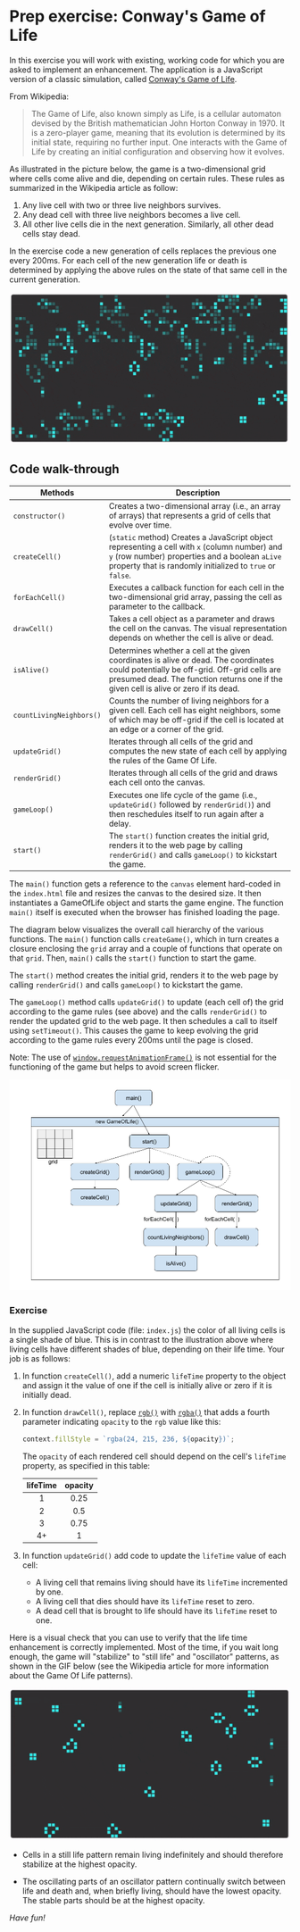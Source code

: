 # Prep exercise: Conway's Game of Life

In this exercise you will work with existing, working code for which you are asked to implement an enhancement. The application is a JavaScript version of a classic simulation, called [Conway's Game of Life](https://en.wikipedia.org/wiki/Conway%27s_Game_of_Life).

From Wikipedia:

> The Game of Life, also known simply as Life, is a cellular automaton devised by the British mathematician John Horton Conway in 1970. It is a zero-player game, meaning that its evolution is determined by its initial state, requiring no further input. One interacts with the Game of Life by creating an initial configuration and observing how it evolves.

As illustrated in the picture below, the game is a two-dimensional grid where cells come alive and die, depending on certain rules. These rules as summarized in the Wikipedia article as follow:

1. Any live cell with two or three live neighbors survives.
2. Any dead cell with three live neighbors becomes a live cell.
3. All other live cells die in the next generation. Similarly, all other dead cells stay dead.

In the exercise code a new generation of cells replaces the previous one every 200ms. For each cell of the new generation life or death is determined by applying the above rules on the state of that same cell in the current generation.

![Game of Life changing](../../../assets/game-of-life-1.gif)

## Code walk-through

<!--prettier-ignore-->
| Methods | Description |
|----------|-------------|
| `constructor()` | Creates a two-dimensional array (i.e., an array of arrays) that represents a grid of cells that evolve over time. |
| `createCell()` | (`static` method) Creates a JavaScript object representing a cell with `x` (column number) and `y` (row number) properties and a boolean `aLive` property that is randomly initialized to `true` or `false`. |
| `forEachCell()` | Executes a callback function for each cell in the two-dimensional grid array, passing the cell as parameter to the callback. |
| `drawCell()` | Takes a cell object as a parameter and draws the cell on the canvas. The visual representation depends on whether the cell is alive or dead. |
| `isAlive()` | Determines whether a cell at the given coordinates is alive or dead. The coordinates could potentially be off-grid. Off-grid cells are presumed dead. The function returns one if the given cell is alive or zero if its dead. |
| `countLivingNeighbors()` | Counts the number of living neighbors for a given cell. Each cell has eight neighbors, some of which may be off-grid if the cell is located at an edge or a corner of the grid. |
| `updateGrid()` | Iterates through all cells of the grid and computes the new state of each cell by applying the rules of the Game Of Life. |
| `renderGrid()` | Iterates through all cells of the grid and draws each cell onto the canvas. |
| `gameLoop()` | Executes one life cycle of the game (i.e., `updateGrid()` followed by `renderGrid()`) and then reschedules itself to run again after a delay. |
| `start()` | The `start()` function creates the initial grid, renders it to the web page by calling `renderGrid()` and calls `gameLoop()` to kickstart the game. |

The `main()` function gets a reference to the `canvas` element hard-coded in the `index.html` file and resizes the canvas to the desired size. It then instantiates a GameOfLife object and starts the game engine. The function `main()` itself is executed when the browser has finished loading the page.

The diagram below visualizes the overall call hierarchy of the various functions. The `main()` function calls `createGame()`, which in turn creates a closure enclosing the `grid` array and a couple of functions that operate on that `grid`. Then, `main()` calls the `start()` function to start the game.

The `start()` method creates the initial grid, renders it to the web page by calling `renderGrid()` and calls `gameLoop()` to kickstart the game.

The `gameLoop()` method calls `updateGrid()` to update (each cell of) the grid according to the game rules (see above) and the calls `renderGrid()` to render the updated grid to the web page. It then schedules a call to itself using `setTimeout()`. This causes the game to keep evolving the grid according to the game rules every 200ms until the page is closed.

Note: The use of [`window.requestAnimationFrame()`](https://developer.mozilla.org/en-US/docs/Web/API/window/requestAnimationFrame) is not essential for the functioning of the game but helps to avoid screen flicker.

![Game of Life Call Graph](../../../assets/game-of-life-call-graph.png)

### Exercise

In the supplied JavaScript code (file: `index.js`) the color of all living cells is a single shade of blue. This is in contrast to the illustration above where living cells have different shades of blue, depending on their life time. Your job is as follows:

1. In function `createCell()`, add a numeric `lifeTime` property to the object and assign it the value of one if the cell is initially alive or zero if it is initially dead.

2. In function `drawCell()`, replace [`rgb()`](<https://developer.mozilla.org/en-US/docs/Web/CSS/color_value/rgb()>) with [`rgba()`](<https://developer.mozilla.org/en-US/docs/Web/CSS/color_value/rgba()>) that adds a fourth parameter indicating `opacity` to the `rgb` value like this:

   ```js
   context.fillStyle = `rgba(24, 215, 236, ${opacity})`;
   ```

   The `opacity` of each rendered cell should depend on the cell's `lifeTime` property, as specified in this table:

   | lifeTime | opacity |
   | :------: | :-----: |
   |    1     |  0.25   |
   |    2     |   0.5   |
   |    3     |  0.75   |
   |    4+    |    1    |

3. In function `updateGrid()` add code to update the `lifeTime` value of each cell:

   - A living cell that remains living should have its `lifeTime` incremented by one.
   - A living cell that dies should have its `lifeTime` reset to zero.
   - A dead cell that is brought to life should have its `lifeTime` reset to one.

Here is a visual check that you can use to verify that the life time enhancement is correctly implemented. Most of the time, if you wait long enough, the game will "stabilize" to "still life" and "oscillator" patterns, as shown in the GIF below (see the Wikipedia article for more information about the Game Of Life patterns).

![Game of Life stable](../../../assets/game-of-life-2.gif)

- Cells in a still life pattern remain living indefinitely and should therefore stabilize at the highest opacity.

- The oscillating parts of an oscillator pattern continually switch between life and death and, when briefly living, should have the lowest opacity. The stable parts should be at the highest opacity.

_Have fun!_

